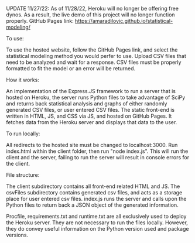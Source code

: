 UPDATE 11/27/22:
As of 11/28/22, Heroku will no longer be offering free dynos. As a result, the live demo of this project will no longer function properly. 
GitHub Pages link: https://amaradilovic.github.io/statistical-modeling/

To use:

To use the hosted website, follow the GitHub Pages link, and select the statistical modeling method you would perfer to use. Upload CSV files that need to be analyzed and wait for a response. CSV files must be properly formatted to fit the model or an error will be returned.

How it works:

An implementation of the Express.JS framework to run a server that is hosted on Heroku, the server runs Python files to take advantage of SciPy and returns back statistical analysis and graphs of either randomly generated CSV files, or user entered CSV files. The static front-end is written in HTML, JS, and CSS via JS, and hosted on GitHub Pages. It fetches data from the Heroku server and displays that data to the user.

To run locally: 

All redirects to the hosted site must be changed to localhost:3000.
Run index.html within the client folder, then run "node index.js".
This will run the client and the server, failing to run the server will result in console errors for the client.

File structure:

The client subdirectory contains all front-end related HTML and JS. The csvFiles subdirectory contains generated csv files, and acts as a storage place for user entered csv files. index.js runs the server and calls upon the Python files to return back a JSON object of the generated information.

Procfile, requirements.txt and runtime.txt are all exclusively used to deploy the Heroku server. They are not necessary to run the files locally. However, they do convey useful information on the Python version used and package versions. 
